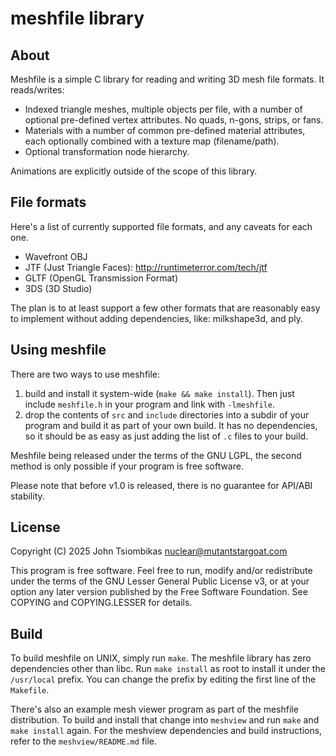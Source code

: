 meshfile library
================

About
-----
Meshfile is a simple C library for reading and writing 3D mesh file formats. It
reads/writes:

 - Indexed triangle meshes, multiple objects per file, with a number of optional
   pre-defined vertex attributes. No quads, n-gons, strips, or fans.
 - Materials with a number of common pre-defined material attributes, each
   optionally combined with a texture map (filename/path).
 - Optional transformation node hierarchy.

Animations are explicitly outside of the scope of this library.

File formats
------------
Here's a list of currently supported file formats, and any caveats for each one.

 - Wavefront OBJ
 - JTF (Just Triangle Faces): http://runtimeterror.com/tech/jtf
 - GLTF (OpenGL Transmission Format)
 - 3DS (3D Studio)

The plan is to at least support a few other formats that are reasonably easy to
implement without adding dependencies, like: milkshape3d, and ply.

Using meshfile
--------------
There are two ways to use meshfile:
 1. build and install it system-wide (`make && make install`). Then just include
    `meshfile.h` in your program and link with `-lmeshfile`.
 2. drop the contents of `src` and `include` directories into a subdir of your
    program and build it as part of your own build. It has no dependencies, so
    it should be as easy as just adding the list of `.c` files to your build.

Meshfile being released under the terms of the GNU LGPL, the second method is
only possible if your program is free software.

Please note that before v1.0 is released, there is no guarantee for API/ABI
stability.

License
-------
Copyright (C) 2025 John Tsiombikas <nuclear@mutantstargoat.com>

This program is free software. Feel free to run, modify and/or redistribute
under the terms of the GNU Lesser General Public License v3, or at your option
any later version published by the Free Software Foundation. 
See COPYING and COPYING.LESSER for details.

Build
-----
To build meshfile on UNIX, simply run `make`. The meshfile library has zero
dependencies other than libc. Run `make install` as root to install it under the
`/usr/local` prefix. You can change the prefix by editing the first line of the
`Makefile`.

There's also an example mesh viewer program as part of the meshfile
distribution. To build and install that change into `meshview` and run `make`
and `make install` again. For the meshview dependencies and build instructions,
refer to the `meshview/README.md` file.
